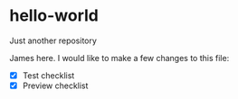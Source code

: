 # hello-world

Just another repository

James here. I would like to make a few changes to this file:

- [x] Test checklist
- [x] Preview checklist

